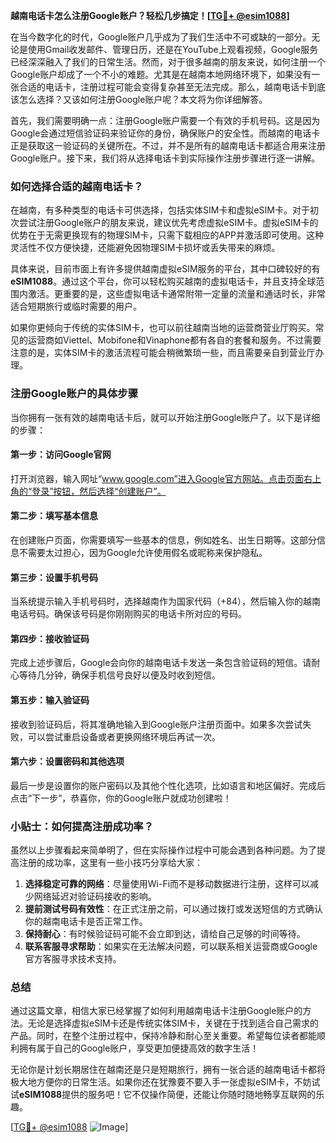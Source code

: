 **越南电话卡怎么注册Google账户？轻松几步搞定！[[TG💪+ @esim1088](https://t.me/s/esim1088)]**

在当今数字化的时代，Google账户几乎成为了我们生活中不可或缺的一部分。无论是使用Gmail收发邮件、管理日历，还是在YouTube上观看视频，Google服务已经深深融入了我们的日常生活。然而，对于很多越南的朋友来说，如何注册一个Google账户却成了一个不小的难题。尤其是在越南本地网络环境下，如果没有一张合适的电话卡，注册过程可能会变得复杂甚至无法完成。那么，越南电话卡到底该怎么选择？又该如何注册Google账户呢？本文将为你详细解答。

首先，我们需要明确一点：注册Google账户需要一个有效的手机号码。这是因为Google会通过短信验证码来验证你的身份，确保账户的安全性。而越南的电话卡正是获取这一验证码的关键所在。不过，并不是所有的越南电话卡都适合用来注册Google账户。接下来，我们将从选择电话卡到实际操作注册步骤进行逐一讲解。

### 如何选择合适的越南电话卡？

在越南，有多种类型的电话卡可供选择，包括实体SIM卡和虚拟eSIM卡。对于初次尝试注册Google账户的朋友来说，建议优先考虑虚拟eSIM卡。虚拟eSIM卡的优势在于无需更换现有的物理SIM卡，只需下载相应的APP并激活即可使用。这种灵活性不仅方便快捷，还能避免因物理SIM卡损坏或丢失带来的麻烦。

具体来说，目前市面上有许多提供越南虚拟eSIM服务的平台，其中口碑较好的有**eSIM1088**。通过这个平台，你可以轻松购买越南的虚拟电话卡，并且支持全球范围内激活。更重要的是，这些虚拟电话卡通常附带一定量的流量和通话时长，非常适合短期旅行或临时需要的用户。

如果你更倾向于传统的实体SIM卡，也可以前往越南当地的运营商营业厅购买。常见的运营商如Viettel、Mobifone和Vinaphone都有各自的套餐和服务。不过需要注意的是，实体SIM卡的激活流程可能会稍微繁琐一些，而且需要亲自到营业厅办理。

### 注册Google账户的具体步骤

当你拥有一张有效的越南电话卡后，就可以开始注册Google账户了。以下是详细的步骤：

#### 第一步：访问Google官网
打开浏览器，输入网址“www.google.com”进入Google官方网站。点击页面右上角的“登录”按钮，然后选择“创建账户”。

#### 第二步：填写基本信息
在创建账户页面，你需要填写一些基本的信息，例如姓名、出生日期等。这部分信息不需要太过担心，因为Google允许使用假名或昵称来保护隐私。

#### 第三步：设置手机号码
当系统提示输入手机号码时，选择越南作为国家代码（+84），然后输入你的越南电话号码。确保该号码是你刚刚购买的电话卡所对应的号码。

#### 第四步：接收验证码
完成上述步骤后，Google会向你的越南电话卡发送一条包含验证码的短信。请耐心等待几分钟，确保手机信号良好以便及时收到短信。

#### 第五步：输入验证码
接收到验证码后，将其准确地输入到Google账户注册页面中。如果多次尝试失败，可以尝试重启设备或者更换网络环境后再试一次。

#### 第六步：设置密码和其他选项
最后一步是设置你的账户密码以及其他个性化选项，比如语言和地区偏好。完成后点击“下一步”，恭喜你，你的Google账户就成功创建啦！

### 小贴士：如何提高注册成功率？

虽然以上步骤看起来简单明了，但在实际操作过程中可能会遇到各种问题。为了提高注册的成功率，这里有一些小技巧分享给大家：

1. **选择稳定可靠的网络**：尽量使用Wi-Fi而不是移动数据进行注册，这样可以减少网络延迟对验证码接收的影响。
2. **提前测试号码有效性**：在正式注册之前，可以通过拨打或发送短信的方式确认你的越南电话卡是否正常工作。
3. **保持耐心**：有时候验证码可能不会立即到达，请给自己足够的时间等待。
4. **联系客服寻求帮助**：如果实在无法解决问题，可以联系相关运营商或Google官方客服寻求技术支持。

### 总结

通过这篇文章，相信大家已经掌握了如何利用越南电话卡注册Google账户的方法。无论是选择虚拟eSIM卡还是传统实体SIM卡，关键在于找到适合自己需求的产品。同时，在整个注册过程中，保持冷静和耐心至关重要。希望每位读者都能顺利拥有属于自己的Google账户，享受更加便捷高效的数字生活！

无论你是计划长期居住在越南还是只是短期旅行，拥有一张合适的越南电话卡都将极大地方便你的日常生活。如果你还在犹豫要不要入手一张虚拟eSIM卡，不妨试试**eSIM1088**提供的服务吧！它不仅操作简便，还能让你随时随地畅享互联网的乐趣。

[[TG💪+ @esim1088](https://t.me/s/esim1088) ![Image](https://i.postimg.cc/4NQfJmqS/Snipaste-2025-05-13-00-14-12.png)]
